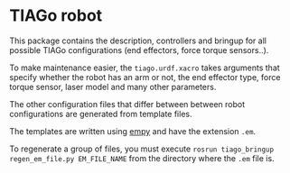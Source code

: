 # TIAGo robot

This package contains the description, controllers and bringup for all possible TIAGo configurations (end effectors, force torque sensors..).

To make maintenance easier, the `tiago.urdf.xacro` takes arguments that specify whether the robot has an arm or not, the end effector type, force torque sensor, laser model and many other parameters.

The other configuration files that  differ between between robot configurations are generated from template files.

The templates are written using [empy](https://pypi.org/project/empy/) and have the extension `.em`. 

To regenerate a group of files, you must execute `rosrun tiago_bringup regen_em_file.py EM_FILE_NAME` from the directory where the `.em` file is. 





